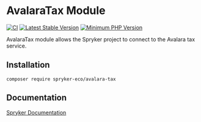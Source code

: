# AvalaraTax Module
[![CI](https://github.com/spryker-eco/avalara-tax/actions/workflows/ci.yml/badge.svg)](https://github.com/spryker-eco/avalara-tax/actions/workflows/ci.yml)
[![Latest Stable Version](https://poser.pugx.org/spryker-eco/avalara-tax/v/stable.svg)](https://packagist.org/packages/spryker-eco/avalara-tax)
[![Minimum PHP Version](https://img.shields.io/badge/php-%3E%3D%207.4-8892BF.svg)](https://php.net/)

AvalaraTax module allows the Spryker project to connect to the Avalara tax service.

## Installation

```
composer require spryker-eco/avalara-tax
```

## Documentation

[Spryker Documentation](https://academy.spryker.com/developing_with_spryker/module_guide/modules.html)
